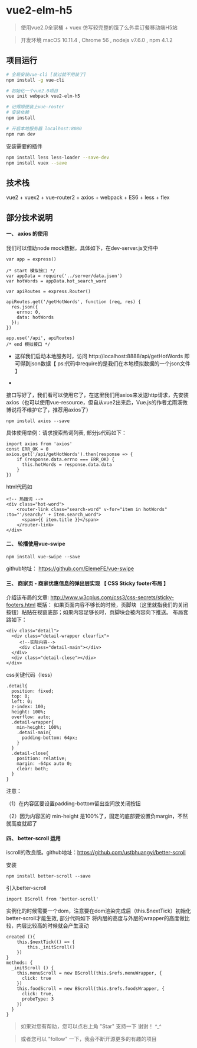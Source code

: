 # vue2-elm-h5

> 使用vue2.0全家桶 + vuex 仿写较完整的饿了么外卖订餐移动端H5站

>  开发环境 macOS 10.11.4 , Chrome 56 , nodejs v7.6.0 , npm 4.1.2

## 项目运行

``` bash
# 全局安装vue-cli [装过就不用装了]
npm install -g vue-cli

# 初始化一个vue2.0项目
vue init webpack vue2-elm-h5

# 记得顺便装上vue-router
# 安装依赖
npm install

# 开启本地服务器 localhost:8080
npm run dev
```

安装需要的插件

``` bash
npm install less less-loader --save-dev
npm install vuex --save

```

## 技术栈
vue2 + vuex2 + vue-router2 + axios + webpack + ES6 + less + flex

## 部分技术说明
#### 一、 axios 的使用

我们可以借助node mock数据，具体如下，在dev-server.js文件中

```
var app = express()

/* start 模拟接口 */
var appData = require('../server/data.json')
var hotWords = appData.hot_search_word

var apiRoutes = express.Router()

apiRoutes.get('/getHotWords', function (req, res) {
  res.json({
    errno: 0,
    data: hotWords
  });
})

app.use('/api', apiRoutes)
/* end 模拟接口 */
```
* 这样我们启动本地服务时，访问 http://localhost:8888/api/getHotWords 即可得到json数据【 ps:代码中require的是我们在本地模拟数据的一个json文件 】

* 
接口写好了，我们看可以使用它了，在这里我们用axios来发送http请求，先安装axios（也可以使用vue-resource，但自从vue2出来后，Vue.js的作者尤雨溪微博说将不维护它了，推荐用axios了）
```
npm install axios --save
```

具体使用举例：请求搜索热词列表, 部分js代码如下：

```
import axios from 'axios'
const ERR_OK = 0
axios.get('/api/getHotWords').then(response => {
	if (response.data.errno === ERR_OK) {
	  this.hotWords = response.data.data
	}
})
```
html代码如

```
<!-- 热搜词 -->
<div class="hot-word">
	<router-link class="search-word" v-for="item in hotWords" :to="'/search/' + item.search_word">
	  <span>{{ item.title }}</span>
	</router-link>
</div>
```
#### 二、 轮播使用vue-swipe
```
npm install vue-swipe --save
```
github地址：  https://github.com/ElemeFE/vue-swipe

#### 三、 商家页 - 商家优惠信息的弹出层实现 【 CSS Sticky footer布局 】

介绍该布局的文章: http://www.w3cplus.com/css3/css-secrets/sticky-footers.html
概括： 如果页面内容不够长的时候，页脚块（这里就指我们的关闭按钮）粘贴在视窗底部；如果内容足够长时，页脚块会被内容向下推送。
布局套路如下：

```
<div class="detail">
  <div class="detail-wrapper clearfix">
     <!--实际内容-->
     <div class="detail-main"></div>
  </div>
  <div class="detail-close"></div>
</div>  
```
css关键代码（less）

```
.detail{
  position: fixed;
  top: 0;
  left: 0;
  z-index: 100;
  height: 100%;
  overflow: auto;
  .detail-wrapper{
    min-height: 100%;
    .detail-main{
      padding-bottom: 64px;
    }
  }
  .detail-close{
    position: relative;
    margin: -64px auto 0;
    clear: both;
  }
}
```
注意：

（1）在内容区要设置padding-bottom留出空间放关闭按钮

（2）因为内容区的 min-height 是100%了，固定的底部要设置负margin，不然就高度就超了

#### 四、 better-scroll 运用
iscroll的改良版。github地址：https://github.com/ustbhuangyi/better-scroll

安装

 ```npm install better-scroll --save```
 
引入better-scroll

 ```import BScroll from 'better-scroll'```
 
实例化的时候需要一个dom，注意要在dom渲染完成后（this.$nextTick）初始化better-scroll才能生效, 部分代码如下
将内层的高度与外层的wrapper的高度做比较，内层比较高的时候就会产生滚动
```
created (){
	this.$nextTick(() => {
		this._initScroll()
	})
}
methods: {
  _initScroll () {
    this.menuScroll = new BScroll(this.$refs.menuWrapper, {
      click: true
    })
    this.foodScroll = new BScroll(this.$refs.foodsWrapper, {
      click: true,
      probeType: 3
    })
  }
}
```
      
>  如果对您有帮助，您可以点右上角 "Star" 支持一下 谢谢！ ^_^

>  或者您可以 "follow" 一下，我会不断开源更多的有趣的项目
